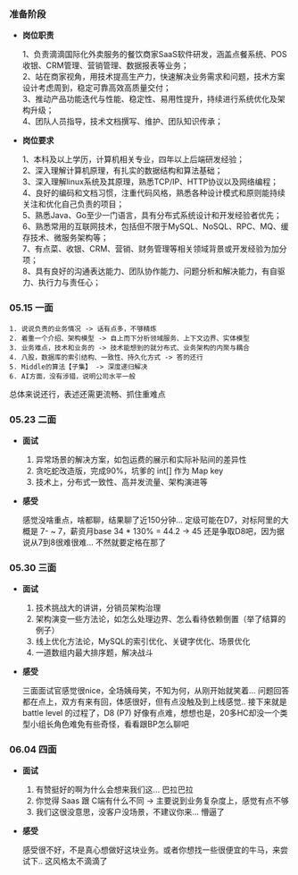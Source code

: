 
### 准备阶段

- **岗位职责**
  
	1、负责滴滴国际化外卖服务的餐饮商家SaaS软件研发，涵盖点餐系统、POS收银、CRM管理、营销管理、数据报表等业务；  
	2、站在商家视角，用技术提高生产力，快速解决业务需求和问题，技术方案设计考虑周到，稳定可靠高效高质量交付；  
	3、推动产品功能迭代与性能、稳定性、易用性提升，持续进行系统优化及架构升级；  
	4、团队人员指导，技术文档撰写、维护、团队知识传承；


-  **岗位要求**

	1、本科及以上学历，计算机相关专业，四年以上后端研发经验；  
	2、深入理解计算机原理，有扎实的数据结构和算法基础；  
	3、深入理解linux系统及其原理，熟悉TCP/IP、HTTP协议以及网络编程；  
	4、良好的编码和文档习惯，注重代码风格，熟悉各种设计模式和原则能持续关注和优化自己负责的项目；  
	5、熟悉Java、Go至少一门语言，具有分布式系统设计和开发经验者优先；  
	6、熟悉常用的互联网技术，包括但不限于MySQL、NoSQL、RPC、MQ、缓存技术、微服务架构等；  
	7、有点菜、收银、CRM、营销、财务管理等相关领域背景或开发经验为加分项；  
	8、具有良好的沟通表达能力、团队协作能力、问题分析和解决能力，有自驱力、执行力与责任心；


### 05.15 一面

	1. 说说负责的业务情况 -> 话有点多，不够精炼
	2. 着重一个介绍、架构模型 -> 自上而下分析领域服务、上下文边界、实体模型
	3. 业务难点，技术和业务的 -> 技术能想到的就分布式、业务架构的内聚与耦合
	4. 八股，数据库的索引结构、一致性、持久化方式 -> 答的还行
	5. Middle的算法【子集】 -> 深度递归解决
	6. AI方面，没有涉猎，说明公司水平一般

总体来说还行，表述还需更流畅、抓住重难点


### 05.23 二面

-  **面试**

	1. 异常场景的解决方案，如包运费的展示和实际补贴间的差异性
	2. 贪吃蛇改造版，完成90%，坑爹的 int[] 作为 Map key
	3. 技术上，分布式一致性、高并发流量、架构演进等

-  **感受**

	感觉没啥重点，啥都聊，结果聊了近150分钟...
	定级可能在D7，对标阿里的大概是 7- ~ 7，薪资月base 34 * 130% = 44.2 -> 45
	还是争取D8吧，因为据说从7到8很难很难... 不然就要定格在那了


### 05.30 三面

-  **面试**

	1. 技术挑战大的讲讲，分销员架构治理
	2. 架构演变一些方法论，如怎么处理边界、怎么看待依赖倒置（举了结算的例子）
	3. 线上优化方法论，MySQL的索引优化、关键字优化、场景优化
	4. 一道数组内最大排序题，解决战斗

- **感受**

	三面面试官感觉很nice，全场姨母笑，不知为何，从刚开始就笑着... 
	问题回答都在点上，双方有来有回，体感很好，但有点没触及到上线感觉..
	接下来就是 battle level 的过程了，D8 (P7) 好像有点难，想想也是，20多HC却没一个类型小组长角色难免有些奇怪，看看跟BP怎么聊吧
	


### 06.04 四面

-  **面试**

	1.  有赞挺好的啊为什么会想来我们这... 巴拉巴拉
	2.  你觉得 Saas 跟 C端有什么不同 -> 主要说到业务复杂度上，感觉有点不够
	3.  我们这很没意思，没客户没场景，不建议你来... 懵逼了

-  **感受**

	感受很不好，不是真心想做好这块业务。或者你想找一些很便宜的牛马，来尝试下.. 这风格太不滴滴了


